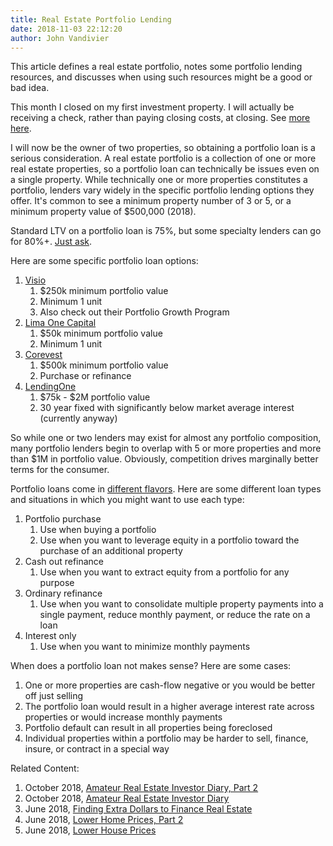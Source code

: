 ```yaml
---
title: Real Estate Portfolio Lending
date: 2018-11-03 22:12:20
author: John Vandivier
---
```




<!-- wp:paragraph -->
<p>This article defines a real estate portfolio, notes some portfolio lending resources, and discusses when using such resources might be a good or bad idea.</p>
<!-- /wp:paragraph -->

<!-- wp:paragraph -->
<p>This month I closed on my first investment property. I will actually be receiving a check, rather than paying closing costs, at closing. See <a href=\"https://www.youtube.com/watch?v=k9KqIqZIZGk\">more here</a>.</p>
<!-- /wp:paragraph -->

<!-- wp:paragraph -->
<p>I will now be the owner of two properties, so obtaining a portfolio loan is a serious consideration. A real estate portfolio is a collection of one or more real estate properties, so a portfolio loan can technically be issues even on a single property. While technically one or more properties constitutes a portfolio, lenders vary widely in the specific portfolio lending options they offer. It's common to see a minimum property number of 3 or 5, or a minimum property value of $500,000 (2018).</p>
<!-- /wp:paragraph -->

<!-- wp:paragraph -->
<p>Standard LTV on a portfolio loan is 75%, but some specialty lenders can go for 80%+. <a href=\"https://www.youtube.com/watch?v=bztNHVei0WI&amp;feature=youtu.be&amp;t=64\">Just ask</a>.</p>
<!-- /wp:paragraph -->

<!-- wp:paragraph -->
<p>Here are some specific portfolio loan options:</p>
<!-- /wp:paragraph -->

<!-- wp:list {\"ordered\":true} -->
<ol><li><a href=\"http://www.visiolending.com/loan-programs\">Visio</a><ol><li>$250k minimum portfolio value</li><li>Minimum 1 unit</li><li>Also check out their Portfolio Growth Program</li></ol></li><li><a href=\"https://limaonecapital.com/rental30/\">Lima One Capital</a><ol><li>$50k minimum portfolio value</li><li>Minimum 1 unit</li></ol></li><li><a href=\"https://www.corevestfinance.com/rental-portfolio-loan/\">Corevest</a><ol><li>$500k minimum portfolio value</li><li>Purchase or refinance</li></ol></li><li><a href=\"https://www.lendingone.com/rental-loans\">LendingOne</a><ol><li>$75k - $2M portfolio value</li><li>30 year fixed with significantly below market average interest (currently anyway)</li></ol></li></ol>
<!-- /wp:list -->

<!-- wp:paragraph -->
<p>So while one or two lenders may exist for almost any portfolio composition, many portfolio lenders begin to overlap with 5 or more properties and more than $1M in portfolio value. Obviously, competition drives marginally better terms for the consumer.</p>
<!-- /wp:paragraph -->

<!-- wp:paragraph -->
<p>Portfolio loans come in <a href=\"https://fitsmallbusiness.com/portfolio-loan-mortgages/\">different flavors</a>. Here are some different loan types and situations in which you might want to use each type:</p>
<!-- /wp:paragraph -->

<!-- wp:list {\"ordered\":true} -->
<ol><li>Portfolio purchase<ol><li>Use when buying a portfolio</li><li>Use when you want to leverage equity in a portfolio toward the purchase of an additional property</li></ol></li><li>Cash out refinance<ol><li>Use when you want to extract equity from a portfolio for any purpose</li></ol></li><li>Ordinary refinance<ol><li>Use when you want to consolidate multiple property payments into a single payment, reduce monthly payment, or reduce the rate on a loan</li></ol></li><li>Interest only<br/><ol><li>Use when you want to minimize monthly payments</li></ol></li></ol>
<!-- /wp:list -->

<!-- wp:paragraph -->
<p>When does a portfolio loan not makes sense? Here are some cases:</p>
<!-- /wp:paragraph -->

<!-- wp:list {\"ordered\":true} -->
<ol><li>One or more properties are cash-flow negative or you would be better off just selling</li><li>The portfolio loan would result in a higher average interest rate across properties or would increase monthly payments</li><li>Portfolio default can result in all properties being foreclosed</li><li>Individual properties within a portfolio may be harder to sell, finance, insure, or contract in a special way</li></ol>
<!-- /wp:list -->

<!-- wp:paragraph -->
<p>Related Content:</p>
<!-- /wp:paragraph -->

<!-- wp:list {\"ordered\":true} -->
<ol><li>October 2018, <a href=\"https://www.youtube.com/watch?v=bztNHVei0WI\">Amateur Real Estate Investor Diary, Part 2</a> </li><li>October 2018, <a href=\"https://www.youtube.com/watch?v=k9KqIqZIZGk\">Amateur Real Estate Investor Diary</a></li><li><a href=\"https://www.youtube.com/watch?v=bztNHVei0WI\"></a>June 2018, <a href=\"http://www.afterecon.com/economics-and-finance/finding-extra-dollars-to-finance-real-estate/\">Finding Extra Dollars to Finance Real Estate</a></li><li>June 2018, <a href=\"http://www.afterecon.com/economics-and-finance/lower-home-prices-part-2/\">Lower Home Prices, Part 2</a></li><li>June 2018, <a href=\"http://www.afterecon.com/economics-and-finance/lower-house-prices/\">Lower House Prices</a></li></ol>
<!-- /wp:list -->